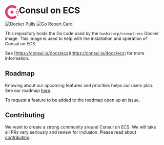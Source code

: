<h1>
  <img src="./_docs/logo.svg" align="left" height="46px" alt="Consul logo"/>
  <span>Consul on ECS</span>
</h1>

[![Docker Pulls](https://img.shields.io/docker/pulls/hashicorp/consul-ecs)](https://hub.docker.com/r/hashicorp/consul-ecs)
[![Go Report Card](https://goreportcard.com/badge/github.com/hashicorp/consul-ecs)](https://goreportcard.com/report/github.com/hashicorp/consul-ecs)

This repository holds the Go code used by the `hashicorp/consul-ecs` Docker image.
This image is used to help with the installation and operation of Consul on ECS.

See [https://consul.io/docs/ecs](https://consul.io/docs/ecs) for more information.

## Roadmap

Knowing about our upcoming features and priorities helps our users plan. See our roadmap [here](https://github.com/hashicorp/consul-ecs/projects/1).

To request a feature to be added to the roadmap open up an issue.

## Contributing

We want to create a strong community around Consul on ECS. We will take all PRs very seriously and review for inclusion. Please read about [contributing](./CONTRIBUTING.md).

